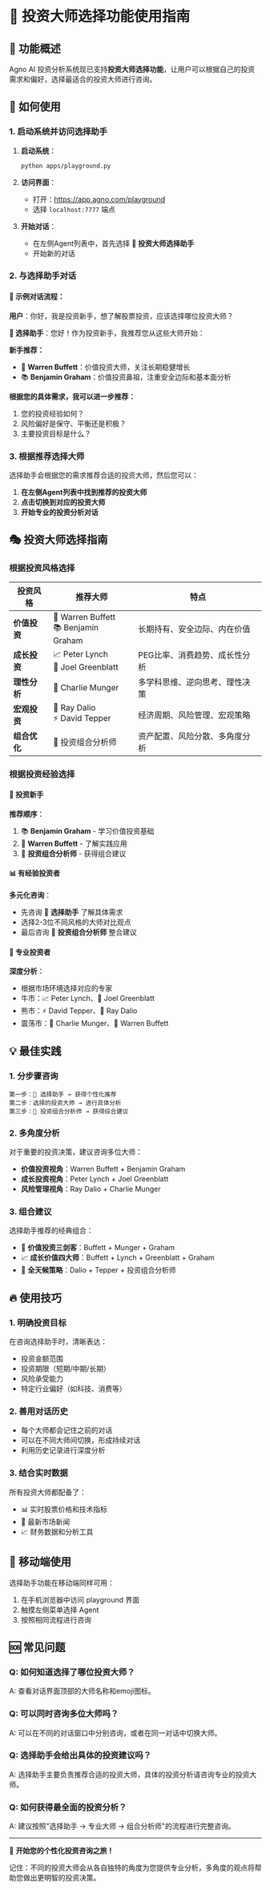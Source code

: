 # 🎯 投资大师选择功能使用指南

## 🌟 功能概述

Agno AI 投资分析系统现已支持**投资大师选择功能**，让用户可以根据自己的投资需求和偏好，选择最适合的投资大师进行咨询。

## 🚀 如何使用

### 1. 启动系统并访问选择助手

1. **启动系统**：
   ```bash
   python apps/playground.py
   ```

2. **访问界面**：
   - 打开：https://app.agno.com/playground
   - 选择 `localhost:7777` 端点

3. **开始对话**：
   - 在左侧Agent列表中，首先选择 **🎯 投资大师选择助手**
   - 开始新的对话

### 2. 与选择助手对话

#### 💬 示例对话流程：

**用户**：你好，我是投资新手，想了解股票投资，应该选择哪位投资大师？

**🎯 选择助手**：您好！作为投资新手，我推荐您从这些大师开始：

**新手推荐：**
- 🎩 **Warren Buffett**：价值投资大师，关注长期稳健增长
- 📚 **Benjamin Graham**：价值投资鼻祖，注重安全边际和基本面分析

**根据您的具体需求，我可以进一步推荐：**
1. 您的投资经验如何？
2. 风险偏好是保守、平衡还是积极？
3. 主要投资目标是什么？

### 3. 根据推荐选择大师

选择助手会根据您的需求推荐合适的投资大师，然后您可以：

1. **在左侧Agent列表中找到推荐的投资大师**
2. **点击切换到对应的投资大师**
3. **开始专业的投资分析对话**

## 🎭 投资大师选择指南

### 根据投资风格选择

| 投资风格 | 推荐大师 | 特点 |
|----------|----------|------|
| **价值投资** | 🎩 Warren Buffett<br>📚 Benjamin Graham | 长期持有、安全边际、内在价值 |
| **成长投资** | 📈 Peter Lynch<br>🔢 Joel Greenblatt | PEG比率、消费趋势、成长性分析 |
| **理性分析** | 🧠 Charlie Munger | 多学科思维、逆向思考、理性决策 |
| **宏观投资** | 🌊 Ray Dalio<br>⚡ David Tepper | 经济周期、风险管理、宏观策略 |
| **组合优化** | 🏦 投资组合分析师 | 资产配置、风险分散、多角度分析 |

### 根据投资经验选择

#### 🌱 投资新手
**推荐顺序**：
1. 📚 **Benjamin Graham** - 学习价值投资基础
2. 🎩 **Warren Buffett** - 了解实践应用
3. 🏦 **投资组合分析师** - 获得组合建议

#### 📊 有经验投资者
**多元化咨询**：
- 先咨询 🎯 **选择助手** 了解具体需求
- 选择2-3位不同风格的大师对比观点
- 最后咨询 🏦 **投资组合分析师** 整合建议

#### 🚀 专业投资者
**深度分析**：
- 根据市场环境选择对应的专家
- 牛市：📈 Peter Lynch、🔢 Joel Greenblatt
- 熊市：⚡ David Tepper、🌊 Ray Dalio
- 震荡市：🧠 Charlie Munger、🎩 Warren Buffett

## 💡 最佳实践

### 1. 分步骤咨询
```
第一步：🎯 选择助手 → 获得个性化推荐
第二步：选择的投资大师 → 进行具体分析
第三步：🏦 投资组合分析师 → 获得综合建议
```

### 2. 多角度分析
对于重要的投资决策，建议咨询多位大师：
- **价值投资视角**：Warren Buffett + Benjamin Graham
- **成长投资视角**：Peter Lynch + Joel Greenblatt  
- **风险管理视角**：Ray Dalio + Charlie Munger

### 3. 组合建议
选择助手推荐的经典组合：
- 🎩 **价值投资三剑客**：Buffett + Munger + Graham
- 📈 **成长价值四大师**：Buffett + Lynch + Greenblatt + Graham
- 🌊 **全天候策略**：Dalio + Tepper + 投资组合分析师

## 🔥 使用技巧

### 1. 明确投资目标
在咨询选择助手时，清晰表达：
- 投资金额范围
- 投资期限（短期/中期/长期）
- 风险承受能力
- 特定行业偏好（如科技、消费等）

### 2. 善用对话历史
- 每个大师都会记住之前的对话
- 可以在不同大师间切换，形成持续对话
- 利用历史记录进行深度分析

### 3. 结合实时数据
所有投资大师都配备了：
- 📊 实时股票价格和技术指标
- 📰 最新市场新闻
- 📈 财务数据和分析工具

## 📱 移动端使用

选择助手功能在移动端同样可用：
1. 在手机浏览器中访问 playground 界面
2. 触摸左侧菜单选择 Agent
3. 按照相同流程进行咨询

## 🆘 常见问题

### Q: 如何知道选择了哪位投资大师？
A: 查看对话界面顶部的大师名称和emoji图标。

### Q: 可以同时咨询多位大师吗？
A: 可以在不同的对话窗口中分别咨询，或者在同一对话中切换大师。

### Q: 选择助手会给出具体的投资建议吗？
A: 选择助手主要负责推荐合适的投资大师，具体的投资分析请咨询专业的投资大师。

### Q: 如何获得最全面的投资分析？
A: 建议按照"选择助手 → 专业大师 → 组合分析师"的流程进行完整咨询。

---

🎉 **开始您的个性化投资咨询之旅！**

记住：不同的投资大师会从各自独特的角度为您提供专业分析，多角度的观点将帮助您做出更明智的投资决策。 